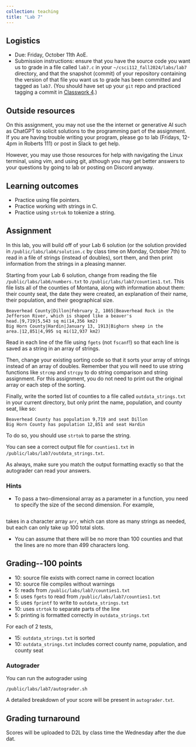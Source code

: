 ```yaml
---
collection: teaching
title: "Lab 7"
---
```


## Logistics
* Due: Friday, October 11th AoE.
* Submission instructions: ensure that you have the source code you want us to
	grade in a file called `lab7.c` in your `~/csci112_fall2024/labs/lab7`
	directory, and that the snapshot (commit) of your repository containing the version of that file you want us to grade has been committed and
	tagged as `lab7`. (You should have set up your `git` repo and practiced tagging a commit in [Classwork 4](https://fangtian-zhong.github.io/teaching/csci112-fall-2024/classwork/classwork4).)

## Outside resources

On this assignment, you may not use the the internet or generative AI such as
ChatGPT to solicit solutions to the programming part of the assignment. If you
are having trouble writing your program, please go to lab (Fridays, 12-4pm in
Roberts 111) or post in Slack to
get help.

However, you may use those resources for help with navigating the Linux
terminal, using vim, and using git, although you may get better answers to your
questions by going to lab or posting on Discord anyway.

## Learning outcomes
* Practice using file pointers.
* Practice working with strings in C.
* Practice using `strtok` to tokenize a string.

## Assignment

In this lab, you will build off of your Lab 6 solution (or the solution
provided in `/public/labs/lab6/solution.c` by class time on Monday, October
7th) to read in a file of strings (instead of doubles), sort them, and then
print information from the strings in a pleasing manner.

Starting from your Lab 6 solution, change from reading the file
`/public/labs/lab6/numbers.txt` to `/public/labs/lab7/counties1.txt`.
This file lists all of the counties of Montana, along with information about
them: their county seat, the date they were created, an explanation of their
name, their population, and their geographical size.

```
Beaverhead County|Dillon|February 2, 1865|Beaverhead Rock in the Jefferson River, which is shaped like a beaver's head.|9,719|5,543 sq mi(14,356 km2)
Big Horn County|Hardin|January 13, 1913|Bighorn sheep in the area.|12,851|4,995 sq mi(12,937 km2)
```

Read in each line of the file using `fgets` (not `fscanf`!) so that each line
is saved as a string in an array of strings.

Then, change your existing sorting code so that it sorts your array of strings
instead of an array of doubles. Remember that you will need to use string
functions like `strcmp` and `strcpy` to do string comparison and string
assignment. For this assignment, you do not need to print out the original
array or each step of the sorting.

Finally, write the sorted list of counties to a file called `outdata_strings.txt` in
your current directory, but only print the name,
population, and county seat, like so:

```
Beaverhead County has population 9,719 and seat Dillon
Big Horn County has population 12,851 and seat Hardin
```

To do so, you should use `strtok` to parse the string.

You can see a correct output file for `counties1.txt` in
`/public/labs/lab7/outdata_strings.txt`.

As always, make sure you match the output formatting exactly so that the
autograder can read your answers.

### Hints

* To pass a two-dimensional array as a parameter in a function, you need to
	specify the size of the second dimension. For example,
``` void func(char arr[][100]) {
```
takes in a character array `arr`, which can store as many strings as needed,
but each can only take up 100 total slots.
* You can assume that there will be no more than 100 counties and that the
	lines are no more than 499 characters long.

## Grading--100 points

* 10: source file exists with correct name in correct location
* 10: source file compiles without warnings
* 5: reads from `/public/labs/lab7/counties1.txt`
* 5: uses `fgets` to read from `/public/labs/lab7/counties1.txt`
* 5: uses `fprintf` to write to `outdata_strings.txt`
* 10: uses `strtok` to separate parts of the line
* 5: printing is formatted correctly in `outdata_strings.txt`

For each of 2 tests,

* 15: `outdata_strings.txt` is sorted
* 10: `outdata_strings.txt` includes correct county name, population, and county seat

### Autograder

You can run the autograder using

```
/public/labs/lab7/autograder.sh
```

A detailed breakdown of your score will be present in `autograder.txt`.

## Grading turnaround
Scores will be uploaded to D2L by class time the Wednesday after the due dat.
